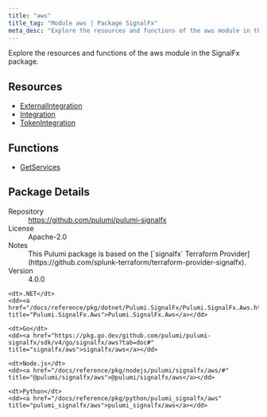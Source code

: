 ```yaml
---
title: "aws"
title_tag: "Module aws | Package SignalFx"
meta_desc: "Explore the resources and functions of the aws module in the SignalFx package."
---
```


<!-- WARNING: this file was generated by Pulumi Docs Generator. -->
<!-- Do not edit by hand unless you're certain you know what you are doing! -->

Explore the resources and functions of the aws module in the SignalFx package.

<h2 id="resources">Resources</h2>
<ul class="api">
    <li><a href="externalintegration" title="ExternalIntegration"><span class="symbol resource"></span>ExternalIntegration</a></li>
    <li><a href="integration" title="Integration"><span class="symbol resource"></span>Integration</a></li>
    <li><a href="tokenintegration" title="TokenIntegration"><span class="symbol resource"></span>TokenIntegration</a></li>
</ul>

<h2 id="functions">Functions</h2>
<ul class="api">
    <li><a href="getservices" title="GetServices"><span class="symbol function"></span>GetServices</a></li>
</ul>

<h2 id="package-details">Package Details</h2>
<dl class="package-details">
	<dt>Repository</dt>
	<dd><a href="https://github.com/pulumi/pulumi-signalfx">https://github.com/pulumi/pulumi-signalfx</a></dd>
	<dt>License</dt>
	<dd>Apache-2.0</dd>
	<dt>Notes</dt>
	<dd>This Pulumi package is based on the [`signalfx` Terraform Provider](https://github.com/splunk-terraform/terraform-provider-signalfx).</dd>
	<dt>Version</dt>
	<dd>4.0.0</dd>
</dl>



<dl class="tabular">

    <dt>.NET</dt>
    <dd><a href="/docs/reference/pkg/dotnet/Pulumi.SignalFx/Pulumi.SignalFx.Aws.html" title="Pulumi.SignalFx.Aws">Pulumi.SignalFx.Aws</a></dd>

    <dt>Go</dt>
    <dd><a href="https://pkg.go.dev/github.com/pulumi/pulumi-signalfx/sdk/v4/go/signalfx/aws?tab=doc#" title="signalfx/aws">signalfx/aws</a></dd>

    <dt>Node.js</dt>
    <dd><a href="/docs/reference/pkg/nodejs/pulumi/signalfx/aws/#" title="@pulumi/signalfx/aws">@pulumi/signalfx/aws</a></dd>

    <dt>Python</dt>
    <dd><a href="/docs/reference/pkg/python/pulumi_signalfx/aws" title="pulumi_signalfx/aws">pulumi_signalfx/aws</a></dd>

</dl>

